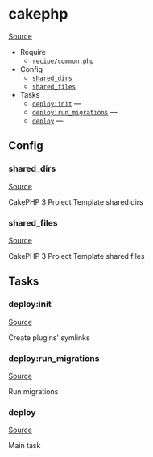 <!-- DO NOT EDIT THIS FILE! -->
<!-- Instead edit recipe/cakephp.php -->
<!-- Then run bin/docgen -->

# cakephp

[Source](/recipe/cakephp.php)



* Require
  * [`recipe/common.php`](/docs/recipe/common.md)
* Config
  * [`shared_dirs`](#shared_dirs)
  * [`shared_files`](#shared_files)
* Tasks
  * [`deploy:init`](#deployinit) — 
  * [`deploy:run_migrations`](#deployrun_migrations) — 
  * [`deploy`](#deploy) — 

## Config
### shared_dirs
[Source](/recipe/cakephp.php#L11)

CakePHP 3 Project Template shared dirs

### shared_files
[Source](/recipe/cakephp.php#L17)

CakePHP 3 Project Template shared files


## Tasks
### deploy:init
[Source](/recipe/cakephp.php#L24)

Create plugins' symlinks

### deploy:run_migrations
[Source](/recipe/cakephp.php#L31)

Run migrations

### deploy
[Source](/recipe/cakephp.php#L40)

Main task

